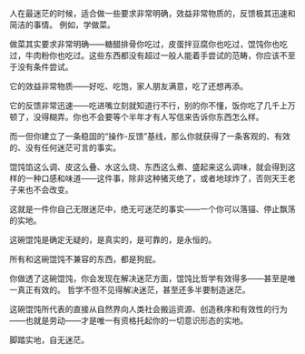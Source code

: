 人在最迷茫的时候，适合做一些要求非常明确，效益非常物质的，反馈极其迅速和简洁的事情。
例如，学做菜。

做菜其实要求非常明确——糖醋排骨你吃过，皮蛋拌豆腐你也吃过，馄饨你也吃过，牛肉粉你也吃过。这些东西都没有超过一般人能着手尝试的范畴，你应该不至于没有条件尝试。

它的效益非常物质——好吃、吃饱，家人朋友满意，吃了还想再添。

它的反馈非常迅速——吃进嘴立刻就知道行不行，别的你不懂，饭你吃了几千上万顿了，没得糊弄。你也不会要等个半年才有人写信来告诉你东西怎么样。

而一但你建立了一条稳固的“操作-反馈”基线，那么你就获得了一条客观的、有效的、没有任何迷茫可言的事实。

馄饨馅这么调、皮这么叠、水这么烧、东西这么煮、盛起来这么调味，就会得到这样的一种口感和味道——这件事，除非这种猪灭绝了，或者地球炸了，否则天王老子来也不会改变。

这就是一件你自己无限迷茫中，绝无可迷茫的事实——一个你可以落锚、停止飘荡的实地。

这碗馄饨是确定无疑的，是真实的，是可靠的，是永恒的。

所有和这碗馄饨不兼容的东西，都是狗屁。

你做透了这碗馄饨，你会发现在解决迷茫方面，馄饨比哲学有效得多——甚至是唯一真正有效的。
哲学不但不见得解决迷茫，甚至还多半要制造迷茫。

这碗馄饨所代表的直接从自然界向人类社会搬运资源、创造秩序和有效性的行为——也就是劳动——才是唯一有资格托起你的一切意识形态的实地。

脚踏实地，自无迷茫。